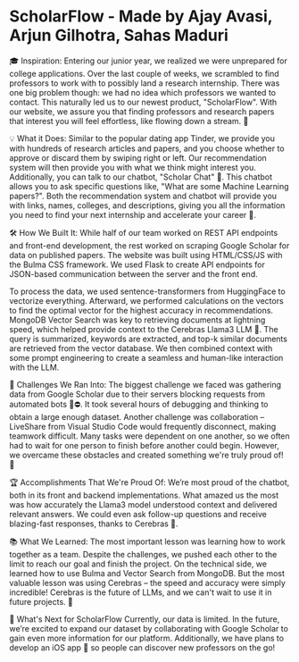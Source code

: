 # ScholarFlow - Made by Ajay Avasi, Arjun Gilhotra, Sahas Maduri
🎓 Inspiration:
Entering our junior year, we realized we were unprepared for college applications. Over the last couple of weeks, we scrambled to find professors to work with to possibly land a research internship. There was one big problem though: we had no idea which professors we wanted to contact. This naturally led us to our newest product, "ScholarFlow". With our website, we assure you that finding professors and research papers that interest you will feel effortless, like flowing down a stream. 🌊

💡 What it Does:
Similar to the popular dating app Tinder, we provide you with hundreds of research articles and papers, and you choose whether to approve or discard them by swiping right or left. Our recommendation system will then provide you with what we think might interest you. Additionally, you can talk to our chatbot, "Scholar Chat" 🤖. This chatbot allows you to ask specific questions like, "What are some Machine Learning papers?". Both the recommendation system and chatbot will provide you with links, names, colleges, and descriptions, giving you all the information you need to find your next internship and accelerate your career 🚀.

🛠️ How We Built It:
While half of our team worked on REST API endpoints and front-end development, the rest worked on scraping Google Scholar for data on published papers. The website was built using HTML/CSS/JS with the Bulma CSS framework. We used Flask to create API endpoints for JSON-based communication between the server and the front end.

To process the data, we used sentence-transformers from HuggingFace to vectorize everything. Afterward, we performed calculations on the vectors to find the optimal vector for the highest accuracy in recommendations. MongoDB Vector Search was key to retrieving documents at lightning speed, which helped provide context to the Cerebras Llama3 LLM 🧠. The query is summarized, keywords are extracted, and top-k similar documents are retrieved from the vector database. We then combined context with some prompt engineering to create a seamless and human-like interaction with the LLM.

🚧 Challenges We Ran Into:
The biggest challenge we faced was gathering data from Google Scholar due to their servers blocking requests from automated bots 🤖⛔. It took several hours of debugging and thinking to obtain a large enough dataset. Another challenge was collaboration – LiveShare from Visual Studio Code would frequently disconnect, making teamwork difficult. Many tasks were dependent on one another, so we often had to wait for one person to finish before another could begin. However, we overcame these obstacles and created something we're truly proud of! 💪

🏆 Accomplishments That We're Proud Of:
We’re most proud of the chatbot, both in its front and backend implementations. What amazed us the most was how accurately the Llama3 model understood context and delivered relevant answers. We could even ask follow-up questions and receive blazing-fast responses, thanks to Cerebras 🏅.

📚 What We Learned:
The most important lesson was learning how to work together as a team. Despite the challenges, we pushed each other to the limit to reach our goal and finish the project. On the technical side, we learned how to use Bulma and Vector Search from MongoDB. But the most valuable lesson was using Cerebras – the speed and accuracy were simply incredible! Cerebras is the future of LLMs, and we can't wait to use it in future projects. 🚀

🔮 What's Next for ScholarFlow
Currently, our data is limited. In the future, we’re excited to expand our dataset by collaborating with Google Scholar to gain even more information for our platform. Additionally, we have plans to develop an iOS app 📱 so people can discover new professors on the go!
